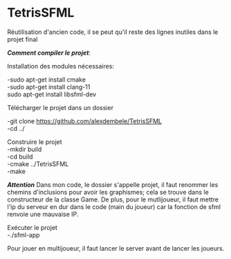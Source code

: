 # TetrisSFML

Réutilisation d'ancien code, il se peut qu'il reste des lignes inutiles dans le projet final






***Comment compiler le projet***:

Installation des modules nécessaires:

-sudo apt-get install cmake  
-sudo apt-get install clang-11  
sudo apt-get install libsfml-dev  

Télécharger le projet dans un dossier

-git clone https://github.com/alexdembele/TetrisSFML  
-cd ../

Construire le projet  
-mkdir build  
-cd build  
-cmake ../TetrisSFML  
-make  

***Attention*** 
Dans mon code, le dossier s'appelle projet, il faut renommer les chemins d'inclusions pour avoir les graphismes; cela se trouve dans le constructeur de la classe Game. De plus, pour le mutlijoueur, il faut mettre l'ip du serveur en dur dans le code (main du joueur) car la fonction de sfml renvoie une mauvaise IP.


Exécuter le projet  
-./sfml-app

Pour jouer en multijoueur, il faut lancer le server avant de lancer les joueurs. 

